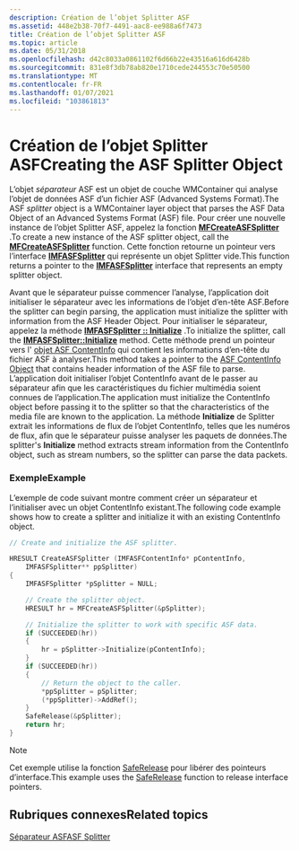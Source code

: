 ```yaml
---
description: Création de l’objet Splitter ASF
ms.assetid: 448e2b38-70f7-4491-aac8-ee988a6f7473
title: Création de l’objet Splitter ASF
ms.topic: article
ms.date: 05/31/2018
ms.openlocfilehash: d42c8033a0861102f6d66b22e43516a616d6428b
ms.sourcegitcommit: 831e8f3db78ab820e1710cede244553c70e50500
ms.translationtype: MT
ms.contentlocale: fr-FR
ms.lasthandoff: 01/07/2021
ms.locfileid: "103861813"
---
```

# <a name="creating-the-asf-splitter-object"></a><span data-ttu-id="be0a8-103">Création de l’objet Splitter ASF</span><span class="sxs-lookup"><span data-stu-id="be0a8-103">Creating the ASF Splitter Object</span></span>

<span data-ttu-id="be0a8-104">L’objet *séparateur* ASF est un objet de couche WMContainer qui analyse l’objet de données ASF d’un fichier ASF (Advanced Systems Format).</span><span class="sxs-lookup"><span data-stu-id="be0a8-104">The ASF *splitter* object is a WMContainer layer object that parses the ASF Data Object of an Advanced Systems Format (ASF) file.</span></span> <span data-ttu-id="be0a8-105">Pour créer une nouvelle instance de l’objet Splitter ASF, appelez la fonction [**MFCreateASFSplitter**](/windows/desktop/api/wmcontainer/nf-wmcontainer-mfcreateasfsplitter) .</span><span class="sxs-lookup"><span data-stu-id="be0a8-105">To create a new instance of the ASF splitter object, call the [**MFCreateASFSplitter**](/windows/desktop/api/wmcontainer/nf-wmcontainer-mfcreateasfsplitter) function.</span></span> <span data-ttu-id="be0a8-106">Cette fonction retourne un pointeur vers l’interface [**IMFASFSplitter**](/windows/desktop/api/wmcontainer/nn-wmcontainer-imfasfsplitter) qui représente un objet Splitter vide.</span><span class="sxs-lookup"><span data-stu-id="be0a8-106">This function returns a pointer to the [**IMFASFSplitter**](/windows/desktop/api/wmcontainer/nn-wmcontainer-imfasfsplitter) interface that represents an empty splitter object.</span></span>

<span data-ttu-id="be0a8-107">Avant que le séparateur puisse commencer l’analyse, l’application doit initialiser le séparateur avec les informations de l’objet d’en-tête ASF.</span><span class="sxs-lookup"><span data-stu-id="be0a8-107">Before the splitter can begin parsing, the application must initialize the splitter with information from the ASF Header Object.</span></span> <span data-ttu-id="be0a8-108">Pour initialiser le séparateur, appelez la méthode [**IMFASFSplitter :: Initialize**](/windows/desktop/api/wmcontainer/nf-wmcontainer-imfasfsplitter-initialize) .</span><span class="sxs-lookup"><span data-stu-id="be0a8-108">To initialize the splitter, call the [**IMFASFSplitter::Initialize**](/windows/desktop/api/wmcontainer/nf-wmcontainer-imfasfsplitter-initialize) method.</span></span> <span data-ttu-id="be0a8-109">Cette méthode prend un pointeur vers l' [objet ASF ContentInfo](asf-contentinfo-object.md) qui contient les informations d’en-tête du fichier ASF à analyser.</span><span class="sxs-lookup"><span data-stu-id="be0a8-109">This method takes a pointer to the [ASF ContentInfo Object](asf-contentinfo-object.md) that contains header information of the ASF file to parse.</span></span> <span data-ttu-id="be0a8-110">L’application doit initialiser l’objet ContentInfo avant de le passer au séparateur afin que les caractéristiques du fichier multimédia soient connues de l’application.</span><span class="sxs-lookup"><span data-stu-id="be0a8-110">The application must initialize the ContentInfo object before passing it to the splitter so that the characteristics of the media file are known to the application.</span></span> <span data-ttu-id="be0a8-111">La méthode **Initialize** de Splitter extrait les informations de flux de l’objet ContentInfo, telles que les numéros de flux, afin que le séparateur puisse analyser les paquets de données.</span><span class="sxs-lookup"><span data-stu-id="be0a8-111">The splitter's **Initialize** method extracts stream information from the ContentInfo object, such as stream numbers, so the splitter can parse the data packets.</span></span>

### <a name="example"></a><span data-ttu-id="be0a8-112">Exemple</span><span class="sxs-lookup"><span data-stu-id="be0a8-112">Example</span></span>

<span data-ttu-id="be0a8-113">L’exemple de code suivant montre comment créer un séparateur et l’initialiser avec un objet ContentInfo existant.</span><span class="sxs-lookup"><span data-stu-id="be0a8-113">The following code example shows how to create a splitter and initialize it with an existing ContentInfo object.</span></span>


```C++
// Create and initialize the ASF splitter.

HRESULT CreateASFSplitter (IMFASFContentInfo* pContentInfo, 
    IMFASFSplitter** ppSplitter)
{
    IMFASFSplitter *pSplitter = NULL;

    // Create the splitter object.
    HRESULT hr = MFCreateASFSplitter(&pSplitter);

    // Initialize the splitter to work with specific ASF data.
    if (SUCCEEDED(hr))
    {
        hr = pSplitter->Initialize(pContentInfo);
    }
    if (SUCCEEDED(hr))
    {
        // Return the object to the caller.
        *ppSplitter = pSplitter;
        (*ppSplitter)->AddRef();
    }
    SafeRelease(&pSplitter);
    return hr;
}
```



> [!Note]  
> <span data-ttu-id="be0a8-114">Cet exemple utilise la fonction [SafeRelease](saferelease.md) pour libérer des pointeurs d’interface.</span><span class="sxs-lookup"><span data-stu-id="be0a8-114">This example uses the [SafeRelease](saferelease.md) function to release interface pointers.</span></span>

 

## <a name="related-topics"></a><span data-ttu-id="be0a8-115">Rubriques connexes</span><span class="sxs-lookup"><span data-stu-id="be0a8-115">Related topics</span></span>

<dl> <dt>

[<span data-ttu-id="be0a8-116">Séparateur ASF</span><span class="sxs-lookup"><span data-stu-id="be0a8-116">ASF Splitter</span></span>](asf-splitter.md)
</dt> </dl>

 

 




